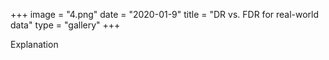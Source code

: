 +++
image = "4.png"
date = "2020-01-9"
title = "DR vs. FDR for real-world data"
type = "gallery"
+++

Explanation